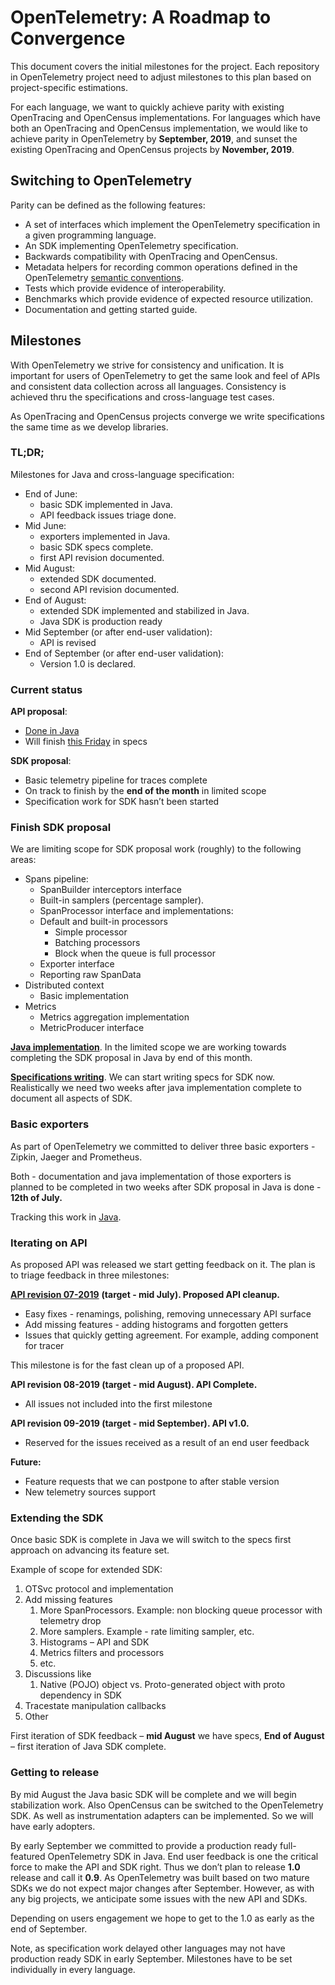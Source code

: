 # OpenTelemetry: A Roadmap to Convergence

This document covers the initial milestones for the project. Each repository in
OpenTelemetry project need to adjust milestones to this plan based on
project-specific estimations.

For each language, we want to quickly achieve parity with existing OpenTracing
and OpenCensus implementations. For languages which have both an OpenTracing and
OpenCensus implementation, we would like to achieve parity in OpenTelemetry by
**September, 2019**, and sunset the existing OpenTracing and OpenCensus projects
by **November, 2019**.

## Switching to OpenTelemetry

Parity can be defined as the following features:

- A set of interfaces which implement the OpenTelemetry specification in a given
  programming language.
- An SDK implementing OpenTelemetry specification.
- Backwards compatibility with OpenTracing and OpenCensus.
- Metadata helpers for recording common operations defined in the OpenTelemetry
  [semantic conventions](https://github.com/open-telemetry/opentelemetry-specification/blob/master/semantic-conventions.md).
- Tests which provide evidence of interoperability.
- Benchmarks which provide evidence of expected resource utilization.
- Documentation and getting started guide.

## Milestones

With OpenTelemetry we strive for consistency and unification. It is important
for users of OpenTelemetry to get the same look and feel of APIs and consistent
data collection across all languages. Consistency is achieved thru the
specifications and cross-language test cases.

As OpenTracing and OpenCensus projects converge we write specifications the same
time as we develop libraries.

### TL;DR;

Milestones for Java and cross-language specification:

- End of June:
  - basic SDK implemented in Java.
  - API feedback issues triage done.
- Mid June:
  - exporters implemented in Java.
  - basic SDK specs complete.
  - first API revision documented.
- Mid August:
  - extended SDK documented.
  - second API revision documented.
- End of August:
  - extended SDK implemented and stabilized in Java.
  - Java SDK is production ready
- Mid September (or after end-user validation):
  - API is revised
- End of September (or after end-user validation):
  - Version 1.0 is declared.

### Current status

**API proposal**:

- [Done in Java](https://github.com/open-telemetry/opentelemetry-java/milestone/1)
- Will finish [this Friday](https://github.com/open-telemetry/opentelemetry-specification/milestone/1)
  in specs

**SDK proposal**:

- Basic telemetry pipeline for traces complete
- On track to finish by the **end of the month** in limited scope
- Specification work for SDK hasn’t been started

### Finish SDK proposal

We are limiting scope for SDK proposal work (roughly) to the following areas:

- Spans pipeline:
  - SpanBuilder interceptors interface
  - Built-in samplers (percentage sampler).
  - SpanProcessor interface and implementations:
  - Default and built-in processors
    - Simple processor
    - Batching processors
    - Block when the queue is full processor
  - Exporter interface
  - Reporting raw SpanData
- Distributed context
  - Basic implementation
- Metrics
  - Metrics aggregation implementation
  - MetricProducer interface

[**Java
implementation**](https://github.com/open-telemetry/opentelemetry-java/milestone/2).
In the limited scope we are working towards completing the SDK proposal in Java
by end of this month.

[**Specifications
writing**](https://github.com/open-telemetry/opentelemetry-specification/milestone/3).
We can start writing specs for SDK now. Realistically we need two weeks after
java implementation complete to document all aspects of SDK.

### Basic exporters

As part of OpenTelemetry we committed to deliver three basic exporters - Zipkin,
Jaeger and Prometheus.

Both - documentation and java implementation of those exporters is planned to be
completed in two weeks after SDK proposal in Java is done - **12th of July.**

Tracking this work in
[Java](https://github.com/open-telemetry/opentelemetry-java/milestone/3).

### Iterating on API

As proposed API was released we start getting feedback on it. The plan is to
triage feedback in three milestones:

[**API revision
07-2019**](https://github.com/open-telemetry/opentelemetry-specification/milestone/2)
**(target - mid July). Proposed API cleanup.**

- Easy fixes - renamings, polishing, removing unnecessary API surface
- Add missing features - adding histograms and forgotten getters
- Issues that quickly getting agreement. For example, adding component for tracer

This milestone is for the fast clean up of a proposed API.

**API revision 08-2019 (target - mid August). API Complete.**

- All issues not included into the first milestone

**API revision 09-2019 (target - mid September). API v1.0.**

- Reserved for the issues received as a result of an end user feedback

**Future:**

- Feature requests that we can postpone to after stable version
- New telemetry sources support

### Extending the SDK

Once basic SDK is complete in Java we will switch to the specs first approach on
advancing its feature set.

Example of scope for extended SDK:

1. OTSvc protocol and implementation
2. Add missing features
   1. More SpanProcessors. Example: non blocking queue processor with telemetry drop
   2. More samplers. Example - rate limiting sampler, etc.
   3. Histograms – API and SDK
   4. Metrics filters and processors
   5. etc.
3. Discussions like
   1. Native (POJO) object vs. Proto-generated object with proto dependency in
      SDK
4. Tracestate manipulation callbacks
5. Other

First iteration of SDK feedback – **mid August** we have specs, **End of
August** – first iteration of Java SDK complete.

### Getting to release

By mid August the Java basic SDK will be complete and we will begin
stabilization work. Also OpenCensus can be switched to the OpenTelemetry SDK. As
well as instrumentation adapters can be implemented. So we will have early
adopters.

By early September we committed to provide a production ready full-featured
OpenTelemetry SDK in Java. End user feedback is one the critical force to make
the API and SDK right. Thus we don’t plan to release **1.0** release and call it
**0.9**. As OpenTelemetry was built based on two mature SDKs we do not expect
major changes after September. However, as with any big projects, we anticipate
some issues with the new API and SDKs.

Depending on users engagement we hope to get to the 1.0 as early as the end of
September.

Note, as specification work delayed other languages may not have production
ready SDK in early September. Milestones have to be set individually in every
language.
